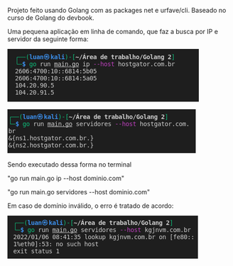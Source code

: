 Projeto feito usando Golang com as packages net e urfave/cli. Baseado no curso de Golang do devbook. 

Uma pequena aplicação em linha de comando, que faz a busca por IP e servidor da seguinte forma:

![](img/busca-por-ip.png)



![](img/busca-por-servidor.png)


Sendo executado dessa forma no terminal

"go run main.go ip --host dominio.com"

"go run main.go servidores --host dominio.com"

Em caso de domínio inválido, o erro é tratado de acordo: 

![](img/erro.png)
